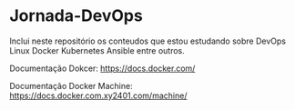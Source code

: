 # Jornada-DevOps


Inclui neste repositório os conteudos que estou estudando sobre DevOps Linux Docker Kubernetes Ansible entre outros.


Documentação Dokcer: https://docs.docker.com/

Documentação Docker Machine: https://docs.docker.com.xy2401.com/machine/




